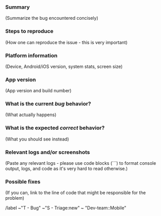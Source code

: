 <!---
Please read this!

Before opening a new issue, make sure to search for keywords in the issues
filtered by the "T - Bug" label and verify the issue you're about to submit isn't a duplicate.
--->

### Summary

(Summarize the bug encountered concisely)

### Steps to reproduce

(How one can reproduce the issue - this is very important)

### Platform information

(Device, Android/iOS version, system stats, screen size)

### App version

(App version and build number)

### What is the current _bug_ behavior?

(What actually happens)

### What is the expected _correct_ behavior?

(What you should see instead)

### Relevant logs and/or screenshots

(Paste any relevant logs - please use code blocks (```) to format console output,
logs, and code as it's very hard to read otherwise.)

### Possible fixes

(If you can, link to the line of code that might be responsible for the problem)

/label ~"T \- Bug" ~"S \- Triage:new" ~ "Dev-team::Mobile"
